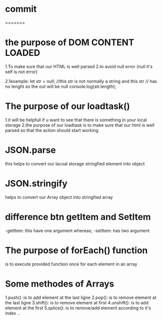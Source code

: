 
# commit
=======
# the purpose of DOM CONTENT LOADED
1.To make sure that our HTML is well parsed
2.to avoid null error   (null it's self is not error)
  
  2.1example:  let str = null;      //this str is not normally a string and this str 
                                     //  has no lenght so the out will be null
               console.log(str.length);


# The purpose of our loadtask()
1.it will be helpfull if u want to see that there is something in your local storage 
2.the purpose of our loadtask is to make sure that our html is well parsed so that the action should start working

# JSON.parse
this helps to convert our lacoal storage stringfied element into object

# JSON.stringify
helps to convert our Array object into stringfied array

# difference btn getItem and SetItem
-getItem: this have one argument whereas;
-setItem: has two argument

# The purpose of forEach() function
is to execute provided function once for each element in an array

# Some methodes of Arrays
1.push() :is to add element at the last ligne
2.pop(): is to remove element at the last ligne
3.shift(): is to remove element at first
4.unshift(): is to add element at the first
5.splice(): is to remove/add element according to it's index ..
